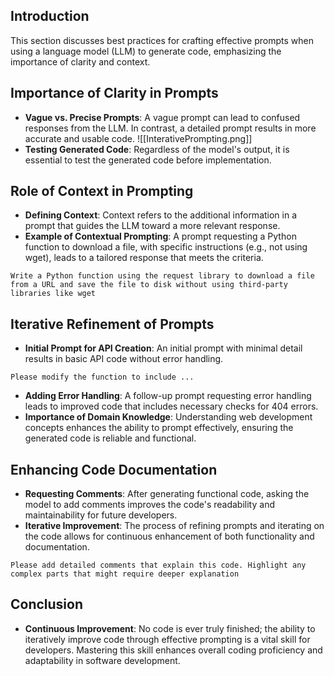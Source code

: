 ## Introduction
This section discusses best practices for crafting effective prompts when using a language model (LLM) to generate code, emphasizing the importance of clarity and context.
## Importance of Clarity in Prompts
- **Vague vs. Precise Prompts**: A vague prompt can lead to confused responses from the LLM. In contrast, a detailed prompt results in more accurate and usable code.
![[InterativePrompting.png]]
- **Testing Generated Code**: Regardless of the model's output, it is essential to test the generated code before implementation.
## Role of Context in Prompting
- **Defining Context**: Context refers to the additional information in a prompt that guides the LLM toward a more relevant response.
- **Example of Contextual Prompting**: A prompt requesting a Python function to download a file, with specific instructions (e.g., not using wget), leads to a tailored response that meets the criteria.
```
Write a Python function using the request library to download a file from a URL and save the file to disk without using third-party libraries like wget
```
## Iterative Refinement of Prompts
- **Initial Prompt for API Creation**: An initial prompt with minimal detail results in basic API code without error handling.
```
Please modify the function to include ...
```
- **Adding Error Handling**: A follow-up prompt requesting error handling leads to improved code that includes necessary checks for 404 errors.
- **Importance of Domain Knowledge**: Understanding web development concepts enhances the ability to prompt effectively, ensuring the generated code is reliable and functional.
## Enhancing Code Documentation
- **Requesting Comments**: After generating functional code, asking the model to add comments improves the code's readability and maintainability for future developers.
- **Iterative Improvement**: The process of refining prompts and iterating on the code allows for continuous enhancement of both functionality and documentation.
```
Please add detailed comments that explain this code. Highlight any complex parts that might require deeper explanation
```
## Conclusion
- **Continuous Improvement**: No code is ever truly finished; the ability to iteratively improve code through effective prompting is a vital skill for developers. Mastering this skill enhances overall coding proficiency and adaptability in software development.